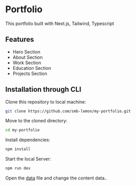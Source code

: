 # Portfolio 

This portfolio built with Next.js, Tailwind, Typescript


## Features

- Hero Section  
- About Section  
- Work Section  
- Education Section  
- Projects Section


## Installation through CLI

<Steps>
  <Step>Clone this repository to local machine:</Step>

```bash
git clone https://github.com/smb-lemon/my-portfolio.git
```

  <Step>Move to the cloned directory:</Step>
 
 ```bash
 cd my-portfolio
 ```

  <Step>Install dependencies:</Step>
  ```bash
  npm install
  ```
  
  
  <Step>Start the local Server:</Step>
  ```bash
  npm run dev
  ```

  <Step>Open the [data](https://github.com/smb-lemon/my-portfolio/blob/main/src/data/index.tsx) file and change the content data..</Step>


